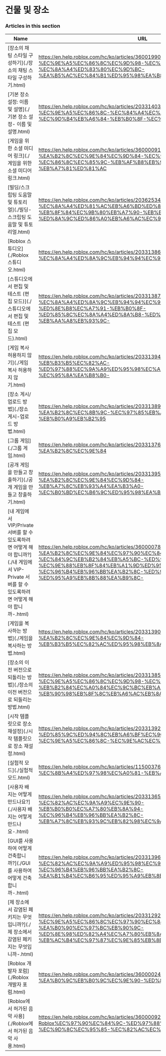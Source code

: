 # 건물 및 장소  
### Articles in this section
Name|URL
-|-
[장소의 채팅 스타일 구성하기](./장소의 채팅 스타일 구성하기.html) |https://en.help.roblox.com/hc/ko/articles/360019904552-%EC%9E%A5%EC%86%8C%EC%9D%98-%EC%B1%84%ED%8C%85-%EC%8A%A4%ED%83%80%EC%9D%BC-%EA%B5%AC%EC%84%B1%ED%95%98%EA%B8%B0-
[기본 장소 설정: 이름 및 설명](./기본 장소 설정- 이름 및 설명.html) |https://en.help.roblox.com/hc/ko/articles/203314030-%EA%B8%B0%EB%B3%B8-%EC%9E%A5%EC%86%8C-%EC%84%A4%EC%A0%95-%EC%9D%B4%EB%A6%84-%EB%B0%8F-%EC%84%A4%EB%AA%85
[게임을 위한 소셜 미디어 링크](./게임을 위한 소셜 미디어 링크.html) |https://en.help.roblox.com/hc/ko/articles/360000910966-%EA%B2%8C%EC%9E%84%EC%9D%84-%EC%9C%84%ED%95%9C-%EC%86%8C%EC%85%9C-%EB%AF%B8%EB%94%94%EC%96%B4-%EB%A7%81%ED%81%AC
[빌딩/스크립팅 도움말 및 튜토리얼](./빌딩-스크립팅 도움말 및 튜토리얼.html) |https://en.help.roblox.com/hc/ko/articles/203625344-%EB%B9%8C%EB%94%A9-%EC%8A%A4%ED%81%AC%EB%A6%BD%ED%8C%85-%EB%8F%84%EC%9B%80%EB%A7%90-%EB%B0%8F-%ED%8A%9C%ED%86%A0%EB%A6%AC%EC%96%BC
[Roblox 스튜디오](./Roblox 스튜디오.html) |https://en.help.roblox.com/hc/ko/articles/203313860-Roblox-%EC%8A%A4%ED%8A%9C%EB%94%94%EC%98%A4
[스튜디오에서 편집 및 테스트 (편집 모드)](./스튜디오에서 편집 및 테스트 (편집 모드).html) |https://en.help.roblox.com/hc/ko/articles/203313870-%EC%8A%A4%ED%8A%9C%EB%94%94%EC%98%A4%EC%97%90%EC%84%9C-%ED%8E%B8%EC%A7%91-%EB%B0%8F-%ED%85%8C%EC%8A%A4%ED%8A%B8-%ED%8E%B8%EC%A7%91-%EB%AA%A8%EB%93%9C-
[게임 복사 허용하지 않기](./게임 복사 허용하지 않기.html) |https://en.help.roblox.com/hc/ko/articles/203313940-%EA%B2%8C%EC%9E%84-%EB%B3%B5%EC%82%AC-%ED%97%88%EC%9A%A9%ED%95%98%EC%A7%80-%EC%95%8A%EA%B8%B0-
[장소 게시/업로드 방법](./장소 게시-업로드 방법.html) |https://en.help.roblox.com/hc/ko/articles/203313890-%EC%9E%A5%EC%86%8C-%EA%B2%8C%EC%8B%9C-%EC%97%85%EB%A1%9C%EB%93%9C-%EB%B0%A9%EB%B2%95
[그룹 게임](./그룹 게임.html) |https://en.help.roblox.com/hc/ko/articles/203313760-%EA%B7%B8%EB%A3%B9-%EA%B2%8C%EC%9E%84
[공개 게임을 만들고 창출하기](./공개 게임을 만들고 창출하기.html) |https://en.help.roblox.com/hc/ko/articles/203313950-%EA%B3%B5%EA%B0%9C-%EA%B2%8C%EC%9E%84%EC%9D%84-%EB%A7%8C%EB%93%A4%EA%B3%A0-%EC%B0%BD%EC%B6%9C%ED%95%98%EA%B8%B0
[내 게임에서 VIP/Private 서버를 할 수 있도록하려면 어떻게 해야 합니까?](./내 게임에서 VIP-Private 서버를 할 수 있도록하려면 어떻게 해야 합니까-.html) |https://en.help.roblox.com/hc/ko/articles/360000781023-%EB%82%B4-%EA%B2%8C%EC%9E%84%EC%97%90%EC%84%9C-VIP-Private-%EC%84%9C%EB%B2%84%EB%A5%BC-%ED%95%A0-%EC%88%98-%EC%9E%88%EB%8F%84%EB%A1%9D%ED%95%98%EB%A0%A4%EB%A9%B4-%EC%96%B4%EB%96%BB%EA%B2%8C-%ED%95%B4%EC%95%BC-%ED%95%A9%EB%8B%88%EA%B9%8C-
[게임을 복사하는 방법](./게임을 복사하는 방법.html) |https://en.help.roblox.com/hc/ko/articles/203313900-%EA%B2%8C%EC%9E%84%EC%9D%84-%EB%B3%B5%EC%82%AC%ED%95%98%EB%8A%94-%EB%B0%A9%EB%B2%95
[장소의 이전 버전으로 되돌리는 방법](./장소의 이전 버전으로 되돌리는 방법.html) |https://en.help.roblox.com/hc/ko/articles/203313850-%EC%9E%A5%EC%86%8C%EC%9D%98-%EC%9D%B4%EC%A0%84-%EB%B2%84%EC%A0%84%EC%9C%BC%EB%A1%9C-%EB%90%98%EB%8F%8C%EB%A6%AC%EB%8A%94-%EB%B0%A9%EB%B2%95
[시작 템플릿으로 장소 재설정](./시작 템플릿으로 장소 재설정.html) |https://en.help.roblox.com/hc/ko/articles/203313920-%EC%8B%9C%EC%9E%91-%ED%85%9C%ED%94%8C%EB%A6%BF%EC%9C%BC%EB%A1%9C-%EC%9E%A5%EC%86%8C-%EC%9E%AC%EC%84%A4%EC%A0%95
[실험적 모드](./실험적 모드.html) |https://en.help.roblox.com/hc/ko/articles/115003766763-%EC%8B%A4%ED%97%98%EC%A0%81-%EB%AA%A8%EB%93%9C
[사용자 배지는 어떻게 만드나요?](./사용자 배지는 어떻게 만드나요-.html) |https://en.help.roblox.com/hc/ko/articles/203313650-%EC%82%AC%EC%9A%A9%EC%9E%90-%EB%B0%B0%EC%A7%80%EB%8A%94-%EC%96%B4%EB%96%BB%EA%B2%8C-%EB%A7%8C%EB%93%9C%EB%82%98%EC%9A%94-
[GUI를 사용하여 어떻게 건축합니까?](./GUI를 사용하여 어떻게 건축합니까-.html) |https://en.help.roblox.com/hc/ko/articles/203313960-GUI%EB%A5%BC-%EC%82%AC%EC%9A%A9%ED%95%98%EC%97%AC-%EC%96%B4%EB%96%BB%EA%B2%8C-%EA%B1%B4%EC%B6%95%ED%95%A9%EB%8B%88%EA%B9%8C-
[제 장소에서 감염된 페키지는 무엇입니까?](./제 장소에서 감염된 페키지는 무엇입니까-.html) |https://en.help.roblox.com/hc/ko/articles/203312920-%EC%A0%9C-%EC%9E%A5%EC%86%8C%EC%97%90%EC%84%9C-%EA%B0%90%EC%97%BC%EB%90%9C-%ED%8E%98%ED%82%A4%EC%A7%80%EB%8A%94-%EB%AC%B4%EC%97%87%EC%9E%85%EB%8B%88%EA%B9%8C-
[Roblox 개발자 포럼](./Roblox 개발자 포럼.html) |https://en.help.roblox.com/hc/ko/articles/360000240223-Roblox-%EA%B0%9C%EB%B0%9C%EC%9E%90-%ED%8F%AC%EB%9F%BC
[Roblox에서 허가된 음악 사용](./Roblox에서 허가된 음악 사용.html) |https://en.help.roblox.com/hc/ko/articles/360000927163-Roblox%EC%97%90%EC%84%9C-%ED%97%88%EA%B0%80%EB%90%9C-%EC%9D%8C%EC%95%85-%EC%82%AC%EC%9A%A9